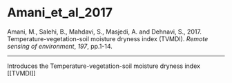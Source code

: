  # Amani_et_al_2017

 Amani, M., Salehi, B., Mahdavi, S., Masjedi, A. and Dehnavi, S., 2017. Temperature-vegetation-soil moisture dryness index (TVMDI). _Remote sensing of environment_, _197_, pp.1-14.

 ---

 Introduces the Temperature-vegetation-soil moisture dryness index [[TVMDI]]